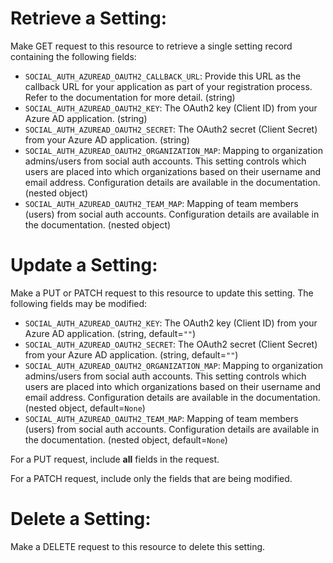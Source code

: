 # Retrieve a Setting:

Make GET request to this resource to retrieve a single setting
record containing the following fields:

* `SOCIAL_AUTH_AZUREAD_OAUTH2_CALLBACK_URL`: Provide this URL as the callback URL for your application as part of your registration process. Refer to the documentation for more detail.  (string)
* `SOCIAL_AUTH_AZUREAD_OAUTH2_KEY`: The OAuth2 key (Client ID) from your Azure AD application. (string)
* `SOCIAL_AUTH_AZUREAD_OAUTH2_SECRET`: The OAuth2 secret (Client Secret) from your Azure AD application. (string)
* `SOCIAL_AUTH_AZUREAD_OAUTH2_ORGANIZATION_MAP`: Mapping to organization admins/users from social auth accounts. This setting
controls which users are placed into which organizations based on their
username and email address. Configuration details are available in the
documentation. (nested object)
* `SOCIAL_AUTH_AZUREAD_OAUTH2_TEAM_MAP`: Mapping of team members (users) from social auth accounts. Configuration
details are available in the documentation. (nested object)





# Update a Setting:

Make a PUT or PATCH request to this resource to update this
setting.  The following fields may be modified:



* `SOCIAL_AUTH_AZUREAD_OAUTH2_KEY`: The OAuth2 key (Client ID) from your Azure AD application. (string, default=`""`)
* `SOCIAL_AUTH_AZUREAD_OAUTH2_SECRET`: The OAuth2 secret (Client Secret) from your Azure AD application. (string, default=`""`)
* `SOCIAL_AUTH_AZUREAD_OAUTH2_ORGANIZATION_MAP`: Mapping to organization admins/users from social auth accounts. This setting
controls which users are placed into which organizations based on their
username and email address. Configuration details are available in the
documentation. (nested object, default=`None`)
* `SOCIAL_AUTH_AZUREAD_OAUTH2_TEAM_MAP`: Mapping of team members (users) from social auth accounts. Configuration
details are available in the documentation. (nested object, default=`None`)






For a PUT request, include **all** fields in the request.



For a PATCH request, include only the fields that are being modified.



# Delete a Setting:

Make a DELETE request to this resource to delete this setting.